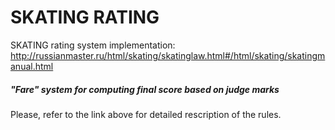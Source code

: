 # SKATING RATING
SKATING rating system implementation: http://russianmaster.ru/html/skating/skatinglaw.html#/html/skating/skatingmanual.html

##### "Fare" system for computing final score based on judge marks
Please, refer to the link above for detailed rescription of the rules.
